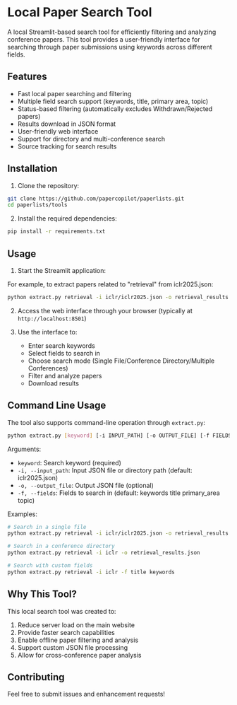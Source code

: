 # Local Paper Search Tool

A local Streamlit-based search tool for efficiently filtering and analyzing conference papers. This tool provides a user-friendly interface for searching through paper submissions using keywords across different fields.

## Features

- Fast local paper searching and filtering
- Multiple field search support (keywords, title, primary area, topic)
- Status-based filtering (automatically excludes Withdrawn/Rejected papers)
- Results download in JSON format
- User-friendly web interface
- Support for directory and multi-conference search
- Source tracking for search results

## Installation

1. Clone the repository:
```bash
git clone https://github.com/papercopilot/paperlists.git
cd paperlists/tools
```

2. Install the required dependencies:
```bash
pip install -r requirements.txt
```

## Usage

1. Start the Streamlit application:

For example, to extract papers related to "retrieval" from iclr2025.json:
```bash
python extract.py retrieval -i iclr/iclr2025.json -o retrieval_results.json -f keywords title primary_area topic
```

2. Access the web interface through your browser (typically at `http://localhost:8501`)

3. Use the interface to:
   - Enter search keywords
   - Select fields to search in
   - Choose search mode (Single File/Conference Directory/Multiple Conferences)
   - Filter and analyze papers
   - Download results

## Command Line Usage

The tool also supports command-line operation through `extract.py`:

```bash
python extract.py [keyword] [-i INPUT_PATH] [-o OUTPUT_FILE] [-f FIELDS...]
```

Arguments:
- `keyword`: Search keyword (required)
- `-i, --input_path`: Input JSON file or directory path (default: iclr2025.json)
- `-o, --output_file`: Output JSON file (optional)
- `-f, --fields`: Fields to search in (default: keywords title primary_area topic)

Examples:
```bash
# Search in a single file
python extract.py retrieval -i iclr/iclr2025.json -o retrieval_results.json

# Search in a conference directory
python extract.py retrieval -i iclr -o retrieval_results.json

# Search with custom fields
python extract.py retrieval -i iclr -f title keywords
```

## Why This Tool?

This local search tool was created to:
1. Reduce server load on the main website
2. Provide faster search capabilities
3. Enable offline paper filtering and analysis
4. Support custom JSON file processing
5. Allow for cross-conference paper analysis

## Contributing

Feel free to submit issues and enhancement requests! 